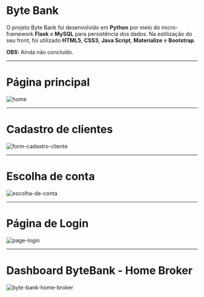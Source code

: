 # Byte Bank
 O projeto Byte Bank foi desenvolvido em **Python** por meio do micro-framework **Flask** e **MySQL** para persistência dos dados. Na estilização do seu front, foi utilizado **HTML5**, **CSS3**, **Java Script**, **Materialize** e **Bootstrap**.
 
 **OBS:** Ainda não concluído.

___
# Página principal
![home](https://user-images.githubusercontent.com/49616761/66724708-a8720980-edff-11e9-9ff8-9cb1160fa826.png)

___
# Cadastro de clientes
![form-cadastro-cliente](https://user-images.githubusercontent.com/49616761/66724440-7dd28180-edfc-11e9-8bd6-35663137c1b9.png)

___
# Escolha de conta
![escolha-de-conta](https://user-images.githubusercontent.com/49616761/66724441-7e6b1800-edfc-11e9-8603-305ef25992a4.png)

___
# Página de Login
![page-login](https://user-images.githubusercontent.com/49616761/66278855-5e2edc80-e883-11e9-9fc7-9941b3c21df6.png)

___
# Dashboard ByteBank - Home Broker
![byte-bank-home-broker](https://user-images.githubusercontent.com/49616761/66724439-7dd28180-edfc-11e9-9975-2ce7fa2ab62b.png)
